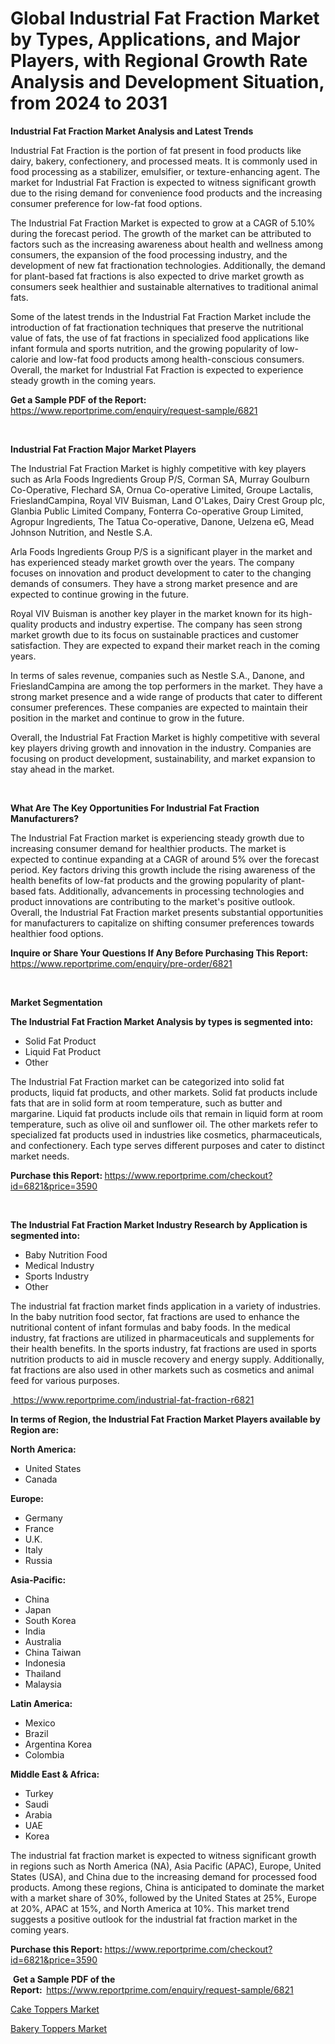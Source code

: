 <p><h1>Global Industrial Fat Fraction Market by Types, Applications, and Major Players, with Regional Growth Rate Analysis and Development Situation, from 2024 to 2031</h1></p><p><strong>Industrial Fat Fraction Market Analysis and Latest Trends</strong></p>
<p><p>Industrial Fat Fraction is the portion of fat present in food products like dairy, bakery, confectionery, and processed meats. It is commonly used in food processing as a stabilizer, emulsifier, or texture-enhancing agent. The market for Industrial Fat Fraction is expected to witness significant growth due to the rising demand for convenience food products and the increasing consumer preference for low-fat food options.</p><p>The Industrial Fat Fraction Market is expected to grow at a CAGR of 5.10% during the forecast period. The growth of the market can be attributed to factors such as the increasing awareness about health and wellness among consumers, the expansion of the food processing industry, and the development of new fat fractionation technologies. Additionally, the demand for plant-based fat fractions is also expected to drive market growth as consumers seek healthier and sustainable alternatives to traditional animal fats.</p><p>Some of the latest trends in the Industrial Fat Fraction Market include the introduction of fat fractionation techniques that preserve the nutritional value of fats, the use of fat fractions in specialized food applications like infant formula and sports nutrition, and the growing popularity of low-calorie and low-fat food products among health-conscious consumers. Overall, the market for Industrial Fat Fraction is expected to experience steady growth in the coming years.</p></p>
<p><strong>Get a Sample PDF of the Report:&nbsp;</strong> <a href="https://www.reportprime.com/enquiry/request-sample/6821">https://www.reportprime.com/enquiry/request-sample/6821</a></p>
<p>&nbsp;</p>
<p><strong>Industrial Fat Fraction Major Market Players</strong></p>
<p><p>The Industrial Fat Fraction Market is highly competitive with key players such as Arla Foods Ingredients Group P/S, Corman SA, Murray Goulburn Co-Operative, Flechard SA, Ornua Co-operative Limited, Groupe Lactalis, FrieslandCampina, Royal VIV Buisman, Land O'Lakes, Dairy Crest Group plc, Glanbia Public Limited Company, Fonterra Co-operative Group Limited, Agropur Ingredients, The Tatua Co-operative, Danone, Uelzena eG, Mead Johnson Nutrition, and Nestle S.A.</p><p>Arla Foods Ingredients Group P/S is a significant player in the market and has experienced steady market growth over the years. The company focuses on innovation and product development to cater to the changing demands of consumers. They have a strong market presence and are expected to continue growing in the future.</p><p>Royal VIV Buisman is another key player in the market known for its high-quality products and industry expertise. The company has seen strong market growth due to its focus on sustainable practices and customer satisfaction. They are expected to expand their market reach in the coming years.</p><p>In terms of sales revenue, companies such as Nestle S.A., Danone, and FrieslandCampina are among the top performers in the market. They have a strong market presence and a wide range of products that cater to different consumer preferences. These companies are expected to maintain their position in the market and continue to grow in the future.</p><p>Overall, the Industrial Fat Fraction Market is highly competitive with several key players driving growth and innovation in the industry. Companies are focusing on product development, sustainability, and market expansion to stay ahead in the market.</p></p>
<p>&nbsp;</p>
<p><strong>What Are The Key Opportunities For Industrial Fat Fraction Manufacturers?</strong></p>
<p><p>The Industrial Fat Fraction market is experiencing steady growth due to increasing consumer demand for healthier products. The market is expected to continue expanding at a CAGR of around 5% over the forecast period. Key factors driving this growth include the rising awareness of the health benefits of low-fat products and the growing popularity of plant-based fats. Additionally, advancements in processing technologies and product innovations are contributing to the market's positive outlook. Overall, the Industrial Fat Fraction market presents substantial opportunities for manufacturers to capitalize on shifting consumer preferences towards healthier food options.</p></p>
<p><strong>Inquire or Share Your Questions If Any Before Purchasing This Report:</strong> <a href="https://www.reportprime.com/enquiry/pre-order/6821">https://www.reportprime.com/enquiry/pre-order/6821</a></p>
<p>&nbsp;</p>
<p><strong>Market Segmentation</strong></p>
<p><strong>The Industrial Fat Fraction Market Analysis by types is segmented into:</strong></p>
<p><ul><li>Solid Fat Product</li><li>Liquid Fat Product</li><li>Other</li></ul></p>
<p><p>The Industrial Fat Fraction market can be categorized into solid fat products, liquid fat products, and other markets. Solid fat products include fats that are in solid form at room temperature, such as butter and margarine. Liquid fat products include oils that remain in liquid form at room temperature, such as olive oil and sunflower oil. The other markets refer to specialized fat products used in industries like cosmetics, pharmaceuticals, and confectionery. Each type serves different purposes and cater to distinct market needs.</p></p>
<p><strong>Purchase this Report:&nbsp;</strong><a href="https://www.reportprime.com/checkout?id=6821&price=3590">https://www.reportprime.com/checkout?id=6821&price=3590</a></p>
<p>&nbsp;</p>
<p><strong>The Industrial Fat Fraction Market Industry Research by Application is segmented into:</strong></p>
<p><ul><li>Baby Nutrition Food</li><li>Medical Industry</li><li>Sports Industry</li><li>Other</li></ul></p>
<p><p>The industrial fat fraction market finds application in a variety of industries. In the baby nutrition food sector, fat fractions are used to enhance the nutritional content of infant formulas and baby foods. In the medical industry, fat fractions are utilized in pharmaceuticals and supplements for their health benefits. In the sports industry, fat fractions are used in sports nutrition products to aid in muscle recovery and energy supply. Additionally, fat fractions are also used in other markets such as cosmetics and animal feed for various purposes.</p></p>
<p><a href="https://www.reportprime.com/industrial-fat-fraction-r6821">&nbsp;https://www.reportprime.com/industrial-fat-fraction-r6821</a></p>
<p><strong>In terms of Region, the Industrial Fat Fraction Market Players available by Region are:</strong></p>
<p>
    <p> <strong> North America: </strong>
        <ul>
            <li>United States</li>
            <li>Canada</li>
        </ul>
        </p> 
    <p> <strong> Europe: </strong>
        <ul>
            <li>Germany</li>
            <li>France</li>
            <li>U.K.</li>
            <li>Italy</li>
            <li>Russia</li>
        </ul>
        </p> 
    <p> <strong> Asia-Pacific: </strong>
        <ul>
            <li>China</li>
            <li>Japan</li>
            <li>South Korea</li>
            <li>India</li>
            <li>Australia</li>
            <li>China Taiwan</li>
            <li>Indonesia</li>
            <li>Thailand</li>
            <li>Malaysia</li>
        </ul>
        </p> 
    <p> <strong> Latin America: </strong>
        <ul>
            <li>Mexico</li>
            <li>Brazil</li>
            <li>Argentina Korea</li>
            <li>Colombia</li>
        </ul>
        </p> 
    <p> <strong> Middle East & Africa: </strong>
        <ul>
            <li>Turkey</li>
            <li>Saudi</li>
            <li>Arabia</li>
            <li>UAE</li>
            <li>Korea</li>
        </ul>
    </p>
    </p>
<p><p>The industrial fat fraction market is expected to witness significant growth in regions such as North America (NA), Asia Pacific (APAC), Europe, United States (USA), and China due to the increasing demand for processed food products. Among these regions, China is anticipated to dominate the market with a market share of 30%, followed by the United States at 25%, Europe at 20%, APAC at 15%, and North America at 10%. This market trend suggests a positive outlook for the industrial fat fraction market in the coming years.</p></p>
<p><strong>Purchase this Report: </strong><a href="https://www.reportprime.com/checkout?id=6821&price=3590">https://www.reportprime.com/checkout?id=6821&price=3590</a></p>
<p>&nbsp;<strong>Get a Sample PDF of the Report:&nbsp;&nbsp;</strong><a href="https://www.reportprime.com/enquiry/request-sample/6821">https://www.reportprime.com/enquiry/request-sample/6821</a></p>
<p><strong></strong></p>
<p><p><a href="https://github.com/nicoletavirag/Market-Research-Report-List-5/blob/main/cake-toppers-market.md">Cake Toppers Market</a></p><p><a href="https://github.com/mauripalmi/Market-Research-Report-List-5/blob/main/bakery-toppers-market.md">Bakery Toppers Market</a></p></p>